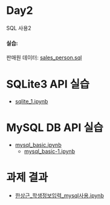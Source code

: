 # Day2

SQL 사용2

#### 실습:

판매원 데이터: [sales_person.sql](./sales_person.sql)


# SQLite3 API 실습

 - [sqlite_1.ipynb](./sqlite_1.ipynb)


# MySQL DB API 실습
 - [mysql_basic.ipynb](./mysql_basic.ipynb)
     - [mysql_basic-1.ipynb](./mysql_basic-1.ipynb)
     

# 과제 결과
 - [한상근_학생정보입력_mysql사용.ipynb](./한상근_학생정보입력_mysql사용.ipynb)
